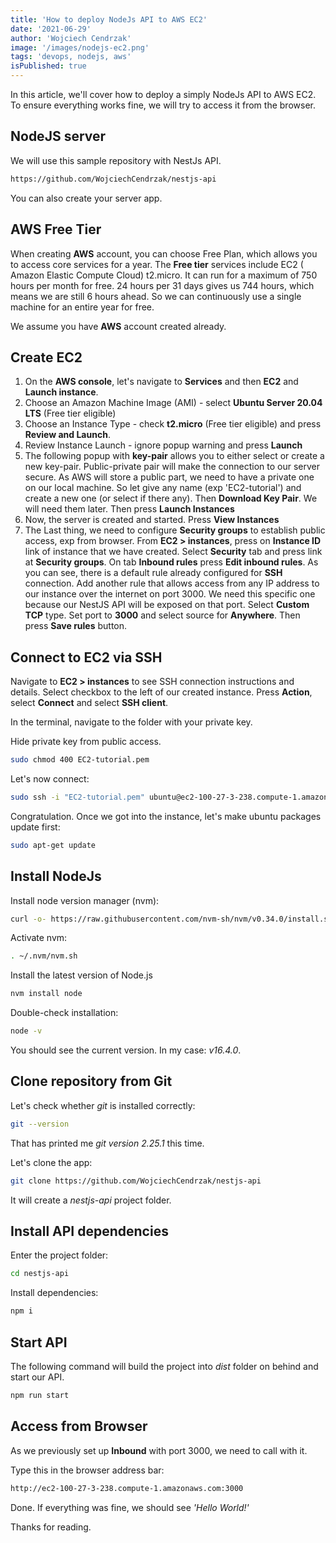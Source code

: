 ```yaml
---
title: 'How to deploy NodeJs API to AWS EC2'
date: '2021-06-29'
author: 'Wojciech Cendrzak'
image: '/images/nodejs-ec2.png'
tags: 'devops, nodejs, aws'
isPublished: true
---
```


In this article, we'll cover how to deploy a simply NodeJs API to AWS EC2. To ensure everything works fine, we will try to access it from the browser.

## NodeJS server

We will use this sample repository with
NestJs API.

```sh
https://github.com/WojciechCendrzak/nestjs-api
```

You can also create your server app.

## AWS Free Tier

When creating **AWS** account, you can choose Free Plan, which allows you to access core services for a year. The **Free tier** services include EC2 ( Amazon Elastic Compute Cloud) t2.micro. It can run for a maximum of 750 hours per month for free. 24 hours per 31 days gives us 744 hours, which means we are still 6 hours ahead. So we can continuously use a single machine for an entire year for free.

We assume you have **AWS** account created already.

## Create EC2

1. On the **AWS console**, let's navigate to **Services** and then **EC2** and **Launch instance**.
2. Choose an Amazon Machine Image (AMI) - select **Ubuntu Server 20.04 LTS** (Free tier eligible)
3. Choose an Instance Type - check **t2.micro** (Free tier eligible) and press **Review and Launch**.
4. Review Instance Launch - ignore popup warning and press **Launch**
5. The following popup with **key-pair** allows you to either select or create a new key-pair. Public-private pair will make the connection to our server secure. As AWS will store a public part, we need to have a private one on our local machine. So let give any name (exp 'EC2-tutorial') and create a new one (or select if there any). Then **Download Key Pair**. We will need them later. Then press **Launch Instances**
6. Now, the server is created and started. Press **View Instances**
7. The Last thing, we need to configure **Security groups** to establish public access, exp from browser.
   From **EC2 > instances**, press on **Instance ID** link of instance that we have created. Select **Security** tab and press link at **Security groups**. On tab **Inbound rules** press **Edit inbound rules**.
   As you can see, there is a default rule already configured for **SSH** connection.
   Add another rule that allows access from any IP address to our instance over the internet on port 3000. We need this specific one because our NestJS API will be exposed on that port.
   Select **Custom TCP** type. Set port to **3000** and select source for **Anywhere**. Then press **Save rules** button.

## Connect to EC2 via SSH

Navigate to **EC2 > instances** to see SSH connection instructions and details. Select checkbox to the left of our created instance. Press **Action**, select **Connect** and select **SSH client**.

In the terminal, navigate to the folder with your private key.

Hide private key from public access.

```sh
sudo chmod 400 EC2-tutorial.pem
```

Let's now connect:

```sh
sudo ssh -i "EC2-tutorial.pem" ubuntu@ec2-100-27-3-238.compute-1.amazonaws.com
```

Congratulation. Once we got into the instance, let's make ubuntu packages update first:

```sh
sudo apt-get update
```

## Install NodeJs

Install node version manager (nvm):

```sh
curl -o- https://raw.githubusercontent.com/nvm-sh/nvm/v0.34.0/install.sh | bash
```

Activate nvm:

```sh
. ~/.nvm/nvm.sh
```

Install the latest version of Node.js

```sh
nvm install node
```

Double-check installation:

```sh
node -v
```

You should see the current version. In my case: _v16.4.0_.

## Clone repository from Git

Let's check whether _git_ is installed correctly:

```sh
git --version
```

That has printed me _git version 2.25.1_ this time.

Let's clone the app:

```sh
git clone https://github.com/WojciechCendrzak/nestjs-api
```

It will create a _nestjs-api_ project folder.

## Install API dependencies

Enter the project folder:

```sh
cd nestjs-api
```

Install dependencies:

```sh
npm i
```

## Start API

The following command will build the project into _dist_ folder on behind and start our API.

```sh
npm run start
```

## Access from Browser

As we previously set up **Inbound** with port 3000, we need to call with it.

Type this in the browser address bar:

```sh
http://ec2-100-27-3-238.compute-1.amazonaws.com:3000
```

Done. If everything was fine, we should see _'Hello World!'_

Thanks for reading.
